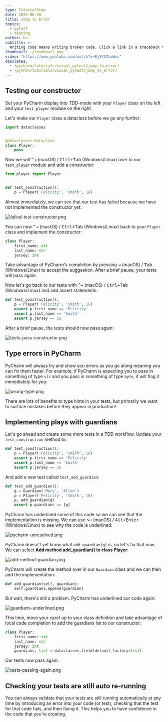 ```yaml
---
type: TutorialStep
date: 2024-06-26
title: Jump to Error
topics:
  - pytest
  - testing
author: hs
subtitle: >-
  Writing code means writing broken code. Click a link in a traceback to open a file on the line of the error.
thumbnail: ./thumbnail.png
video: "https://www.youtube.com/watch?v=EjSYATLwWss"
obsoletes:
  - /pycharm/tutorials/visual_pytest/jump_to_error/
  - /python/tutorials/visual_pytest/jump_to_error/
---
```


## Testing our constructor

Set your PyCharm display into _TDD-mode_ with your `Player` class on the left and your `test_player` module on the right.

Let's make our `Player` class a dataclass before we go any further:

```python
import dataclasses


@dataclasses.dataclass
class Player:
    pass
```

Now we will <kbd>^⇥</kbd> (macOS) / <kbd>Ctrl+Tab</kbd> (Windows/Linux) over to our `test_player` module and add a constructor:

```python
from player import Player


def test_construction():
    p = Player('Felicity', 'Smith', 16)
```

Almost immediately, we can see that our test has failed because we have not implemented the constructor yet:

![failed-test-constructor.png](failed-test-constructor.png)

You can now <kbd>^⇥</kbd> (macOS) / <kbd>Ctrl+Tab</kbd> (Windows/Linux) back to your `Player` class and implement the constructor:

```python
class Player:
    first_name: str
    last_name: str
    jersey: int
```

Take advantage of PyCharm's completion by pressing <kbd>⇥</kbd> (macOS) / <kbd>Tab</kbd> (Windows/Linux) to accept the suggestion. After a brief pause, your tests will pass again.

Now let's go back to our tests with <kbd>^⇥</kbd> (macOS) / <kbd>Ctrl+Tab</kbd> (Windows/Linux) and add assert statements:

```python
def test_construction():
    p = Player('Felicity', 'Smith', 16)
    assert p.first_name == 'Felicity'
    assert p.last_name == 'Smith'
    assert p.jersey == 16
```

After a brief pause, the tests should now pass again:

![tests-pass-constructor.png](tests-pass-constructor.png)

## Type errors in PyCharm

PyCharm will always try and show you errors as you go along meaning you can fix them faster. For example, if PyCharm is expecting you to pass in something of type `str` and you pass in something of type `byte`, it will flag it immediately for you:

![wrong-type.png](wrong-type.png)

There are lots of benefits to type hints in your tests, but primarily we want to surface mistakes before they appear in production!

## Implementing plays with guardians

Let's go ahead and create some more tests in a TDD workflow. Update your `test_construction` method to:

```python
def test_construction():
    p = Player('Felicity', 'Smith', 16)
    assert p.first_name == 'Felicity'
    assert p.last_name == 'Smith'
    assert p.jersey == 16
```

And add a new test called `test_add_guardian`:

```python
def test_add_guardian():
    g = Guardian('Mary', 'Allen')
    p = Player('Felicity', 'Smith', 16)
    p. add_guardian(g)
    assert p.guardians == [g]
```

PyCharm has underlined some of this code so we can see that the implementation is missing. We can use <kbd>⌥⏎</kbd> (macOS) / <kbd>Alt+Enter</kbd> (Windows/Linux) to see why the code is underlined:

![pycharm-unresolved.png](pycharm-unresolved.png)

PyCharm doesn't yet know what `add_guardian(g)` is, so let's fix that now. We can select **Add method add_guardian() to class Player**:

![add-method-guardian.png](add-method-guardian.png)

PyCharm will create the method over in our `Guardian` class and we can then add the implementation:

```python
def add_guardian(self, guardian):
    self.guardians.append(guardian)
```

But wait, there's still a problem. PyCharm has underlined our code again:

![guardians-underlined.png](guardians-underlined.png)

This time, move your caret up to your class definition and take advantage of local code completion to add the guardians list to our constructor:

```python
class Player:
    first_name: str
    last_name: str
    jersey: int
    guardians: list = dataclasses.field(default_factory=list)
```

Our tests now pass again:

![tests-passing-again.png](tests-passing-again.png)

## Checking your tests are still auto re-running

You can always validate that your tests are still running automatically at any time by introducing an error into your code (or test), checking that the test for that code fails, and then fixing it. This helps you to have confidence in the code that you're creating.
